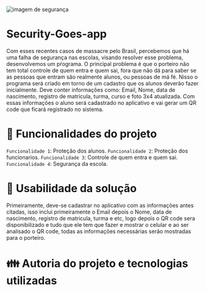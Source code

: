 ![imagem de segurança](https://user-images.githubusercontent.com/130560385/234909293-c7c54b12-0648-47a2-9bd0-d31c6317cfe8.jpg)
# Security-Goes-app
Com esses recentes casos de massacre pelo Brasil, percebemos que há uma falha de segurança nas escolas, visando resolver esse problema, desenvolvemos um pŕograma. O principal problema é que o porteiro não tem total controle de quem entra e quem sai, fora que não dá para saber se as pessoas que entram são realmente alunos, ou pessoas de má fé. Nisso o programa será criado em torno de um cadastro que os alunos deverão fazer inicialmente. Deve conter informaçôes como: Email, Nome, data de nascimento, registro de matricula, turma, curso e foto 3x4 atualizada. Com essas informações o aluno será cadastrado no aplicativo e vai gerar um QR code que ficará registrado no sistema.
# :hammer: Funcionalidades do projeto
  `Funcionalidade 1`: Proteção dos alunos.
  `Funcionalidade 2`: Proteção dos funcionarios.
  `Funcionalidade 3`: Controle de quem entra e quem sai.
  `Funcionalidade 4`: Segurança da escola.
# :iphone: Usabilidade da solução
Primeiramente, deve-se cadastrar no aplicativo com as informações antes citadas, isso inclui primeiramente o Email depois o Nome, data de nascimento, registro de matricula, turma e etc, logo depois o QR code sera disponibilizado e tudo que ele tem que fazer e mostrar o celular e ao ser analisado o QR code, todas as informações necessárias serão mostradas para o porteiro.
# :family: Autoria do projeto e tecnologias utilizadas
